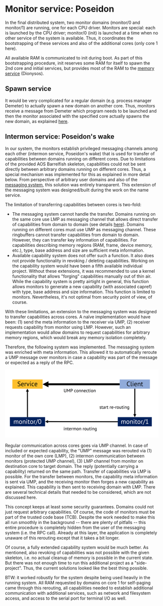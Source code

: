 # Monitor service: Poseidon
In the final distributed system, two monitor domains (monitor/0 and monitor/1) are running, one for each CPU driver. Monitors are special: each is launched by the CPU driver; monitor/0 (init) is launched at a time when no other service of the system is available. Thus, it coordinates the bootstrapping of these services and also of the additional cores (only core 1 here).

All available RAM is communicated to init during boot. As part of this bootstrapping procedure, init reserves some RAM for itself to spawn the 2nd core and initial services, but provides most of the RAM to the [memory service][memory] (Dionysos).

## Spawn service
It would be very complicated for a regular domain (e.g. process manager Demeter) to actually spawn a new domain on another core. Thus, monitors receive a message from Demeter which program needs to be launched and then the monitor associated with the specified core actually spawns the new domain, as explained [here][domainspawn].

## Intermon service: Poseidon's wake
In our system, the monitors establish privileged messaging channels among each other (intermon service, Poseidon's wake) that is used for transfer of capabilities between domains running on different cores. Due to limitations of the provided AOS Barrelfish skeleton, capabilities could not be sent directly between arbitrary domains running on different cores. Thus, a special mechanism was implemented for this as explained in more detail below. From perspective of arbitrary user domains and also of the [messaging system][messaging], this solution was entirely transparent. This extension of the messaging system was designed/built during the work on the name service.

The limitation of transferring capabilities between cores is two-fold:
- The messaging system cannot handle the transfer. Domains running on the same core use LMP as messaging channel that allows direct transfer of capabilities from domain to domain (see details [here][messaging]). Domains running on different cores must use UMP as messaging channel. These ringbuffers cannot transfer capabilities from domain to domain. However, they can transfer key information of capabilities. For capabilities describing memory regions (RAM, frame, device memory, etc.), type, base address and size are sufficient meta information.
- Available capability system does not offer such a function. It also does not provide functionality in revoking / deleting capabilities. Working on the capability system would have been a fifth available individual project. Without these extensions, it was recommended to use a kernel functionality that allows "forging" capabilities manually out of thin air. While the capability system is pretty airtight in general, this function allows monitors to generate a new capability (with associated capref) with type, base address and size information. This function is limited to monitors. Nevertheless, it's not optimal from security point of view, of course.

With these limitations, an extension to the messaging system was designed to transfer capabilities across cores. A naïve implementation would have been: (1) send the meta information to the receiver via UMP, (2) receiver requests capability from monitor using LMP. However, such an implementation would allow domains to request capabilities for arbitrary memory regions, which would break any memory isolation completely.

Therefore, the following system was implemented. The messaging system was enriched with meta information. This allowed it to automatically reroute a UMP message over monitors in case a capability was part of the message or expected as a reply of the RPC.

![rerouting][rerouting]

Regular communication across cores goes via UMP channel. In case of included or expected capability, the "UMP" message was rerouted via (1) monitor of the own core (LMP), (2) intermon communication between monitors (protected UMP channel), (3) LMP channel from monitor on destination core to target domain. The reply (potentially carrying a capability) returned on the same path. Transfer of capabilities via LMP is possible. For the transfer between monitors, the capability meta information is sent via UMP, and the receiving monitor then forges a new capability as explained. This capability is then sent to receiving domain with LMP. There are several technical details that needed to be considered, which are not discussed here.

This concept keeps at least some security guarantees. Domains could not just request arbitrary capabilities. Of course, the code of monitors must be part of the trusted code base (TCB). Despite the work needed to make this all run smoothly in the background -- there are plenty of pitfalls -- this entire procedure is completely hidden from the user of the messaging system (i.e. the RPC call). Already at this layer, the application is completely unaware of this rerouting except that it takes a bit longer.

Of course, a fully extended capability system would be much better. As mentioned, also revoking of capabilities was not possible with the given skeleton, i.e. no actual cleanup of memory is possible in the current state. But there was not enough time to run this additional project as a "side-project". Thus, the current solutions looked like the best thing possible.

BTW: it worked robustly for the system despite being used heavily in the running system. All RAM requested by domains on core 1 for self-paging came through this rerouting, all capabilities needed to establish additional communication with additional services, such as network and filesystem access, and access to the serial port for terminal I/O as well.

[memory]:memory.md
[domainspawn]:../core/domainspawn.md
[messaging]:../core/messaging.md
[rerouting]:../images/rerouting.png
